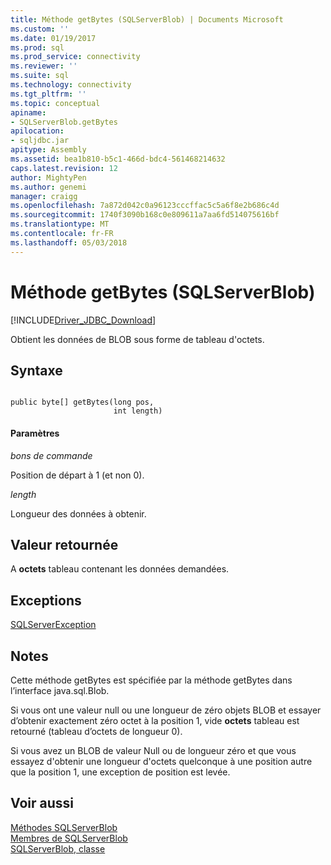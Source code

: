 ```yaml
---
title: Méthode getBytes (SQLServerBlob) | Documents Microsoft
ms.custom: ''
ms.date: 01/19/2017
ms.prod: sql
ms.prod_service: connectivity
ms.reviewer: ''
ms.suite: sql
ms.technology: connectivity
ms.tgt_pltfrm: ''
ms.topic: conceptual
apiname:
- SQLServerBlob.getBytes
apilocation:
- sqljdbc.jar
apitype: Assembly
ms.assetid: bea1b810-b5c1-466d-bdc4-561468214632
caps.latest.revision: 12
author: MightyPen
ms.author: genemi
manager: craigg
ms.openlocfilehash: 7a872d042c0a96123cccffac5c5a6f8e2b686c4d
ms.sourcegitcommit: 1740f3090b168c0e809611a7aa6fd514075616bf
ms.translationtype: MT
ms.contentlocale: fr-FR
ms.lasthandoff: 05/03/2018
---
```

# <a name="getbytes-method-sqlserverblob"></a>Méthode getBytes (SQLServerBlob)
[!INCLUDE[Driver_JDBC_Download](../../../includes/driver_jdbc_download.md)]

  Obtient les données de BLOB sous forme de tableau d'octets.  
  
## <a name="syntax"></a>Syntaxe  
  
```  
  
public byte[] getBytes(long pos,  
                       int length)  
```  
  
#### <a name="parameters"></a>Paramètres  
 *bons de commande*  
  
 Position de départ à 1 (et non 0).  
  
 *length*  
  
 Longueur des données à obtenir.  
  
## <a name="return-value"></a>Valeur retournée  
 A **octets** tableau contenant les données demandées.  
  
## <a name="exceptions"></a>Exceptions  
 [SQLServerException](../../../connect/jdbc/reference/sqlserverexception-class.md)  
  
## <a name="remarks"></a>Notes  
 Cette méthode getBytes est spécifiée par la méthode getBytes dans l’interface java.sql.Blob.  
  
 Si vous ont une valeur null ou une longueur de zéro objets BLOB et essayer d’obtenir exactement zéro octet à la position 1, vide **octets** tableau est retourné (tableau d’octets de longueur 0).  
  
 Si vous avez un BLOB de valeur Null ou de longueur zéro et que vous essayez d'obtenir une longueur d'octets quelconque à une position autre que la position 1, une exception de position est levée.  
  
## <a name="see-also"></a>Voir aussi  
 [Méthodes SQLServerBlob](../../../connect/jdbc/reference/sqlserverblob-methods.md)   
 [Membres de SQLServerBlob](../../../connect/jdbc/reference/sqlserverblob-members.md)   
 [SQLServerBlob, classe](../../../connect/jdbc/reference/sqlserverblob-class.md)  
  
  
